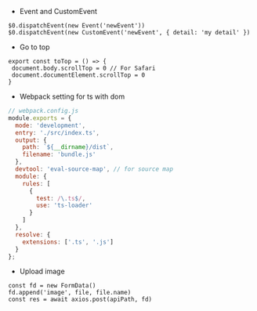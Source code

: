 - Event and CustomEvent

```
$0.dispatchEvent(new Event('newEvent'))
$0.dispatchEvent(new CustomEvent('newEvent', { detail: 'my detail' })

```
 
 - Go to top
 
 ```
 export const toTop = () => {
  document.body.scrollTop = 0 // For Safari
  document.documentElement.scrollTop = 0
}
 ```

- Webpack setting for ts with dom

```js
// webpack.config.js
module.exports = {
  mode: 'development',
  entry: './src/index.ts',
  output: {
    path: `${__dirname}/dist`,
    filename: 'bundle.js'
  },
  devtool: 'eval-source-map', // for source map
  module: {
    rules: [
      {
        test: /\.ts$/,
        use: 'ts-loader'
      }
    ]
  },
  resolve: {
    extensions: ['.ts', '.js']
  }
};

```

- Upload image

```
const fd = new FormData()
fd.append('image', file, file.name)
const res = await axios.post(apiPath, fd)
```
